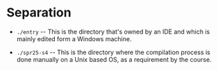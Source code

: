 # Separation

* ```./entry``` -- This is the directory that's owned by an IDE and which is mainly edited form a Windows machine.

* ```./spr25-s4``` -- This is the directory where the compilation process is done manually on a Unix based OS, as a requirement by the course.
